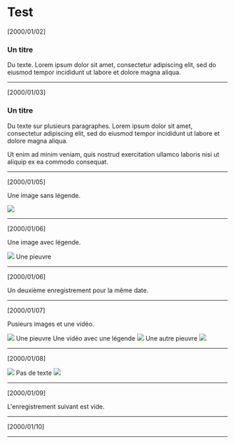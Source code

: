 # Test

[2000/01/02]

### Un titre

Du texte. Lorem ipsum dolor sit amet, consectetur adipiscing elit, sed do
eiusmod tempor incididunt ut labore et dolore magna aliqua.
______
[2000/01/03]

### Un titre

Du texte sur plusieurs paragraphes. Lorem ipsum dolor sit amet, consectetur
adipiscing elit, sed do eiusmod tempor incididunt ut labore et dolore magna
aliqua.

Ut enim ad minim veniam, quis nostrud exercitation ullamco laboris nisi ut
aliquip ex ea commodo consequat.
______
[2000/01/05]

Une image sans légende.

![](OCT_20000105_000000.jpg)
______
[2000/01/06]

Une image avec légende.

![](OCT_20000106_000000.jpg)
Une pieuvre
______
[2000/01/06]

Un deuxième enregistrement pour la même date.
______
[2000/01/07]

Pusieurs images et une vidéo.

![](OCT_20000107_000000.jpg)
Une pieuvre
[](VID_20000107_000000.mp4)
[](VID_20000107_000001.mp4)
Une vidéo avec une légende
![](OCT_20000107_000001.jpg)
Une autre pieuvre
![](OCT_20000107_000002.jpg)
______
[2000/01/08]

![](OCT_20000108_000000.jpg)
Pas de texte
![](OCT_20000108_000001.jpg)
______
[2000/01/09]

L'enregistrement suivant est vide.
______
[2000/01/10]
______
